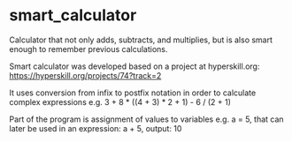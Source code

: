 # smart_calculator
Calculator that not only adds, subtracts, and multiplies, but is also smart enough to remember previous calculations.

Smart calculator was developed based on a project at hyperskill.org: 
https://hyperskill.org/projects/74?track=2

It uses conversion from infix to postfix notation in order to calculate complex expressions e.g. 3 + 8 * ((4 + 3) * 2 + 1) - 6 / (2 + 1)

Part of the program is assignment of values to variables e.g. a = 5, that can later be used in an expression: a + 5, output: 10


